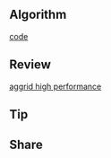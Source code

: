 ## Algorithm

[code](/images/temp/haha-2024-08-04.png)

## Review

[aggrid high performance](https://blog.ag-grid.com/how-to-optimize-a-react-application-using-hooks-and-ag-grid/)

## Tip

## Share
